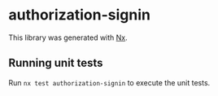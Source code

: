 # authorization-signin

This library was generated with [Nx](https://nx.dev).

## Running unit tests

Run `nx test authorization-signin` to execute the unit tests.
